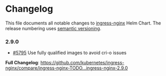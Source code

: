 # Changelog

This file documents all notable changes to [ingress-nginx](https://github.com/kubernetes/ingress-nginx) Helm Chart. The release numbering uses [semantic versioning](http://semver.org).

### 2.9.0

* [#5795](https://github.com/kubernetes/ingress-nginx/pull/5795) Use fully qualified images to avoid cri-o issues

**Full Changelog**: https://github.com/kubernetes/ingress-nginx/compare/ingress-nginx-TODO...ingress-nginx-2.9.0
